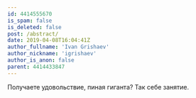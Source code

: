 ```yaml
---
id: 4414555670
is_spam: false
is_deleted: false
post: /abstract/
date: 2019-04-08T16:04:41Z
author_fullname: 'Ivan Grishaev'
author_nickname: 'igrishaev'
author_is_anon: false
parent: 4414433847
---
```


<p>Получаете удовольствие, пиная гиганта? Так себе занятие.</p>
